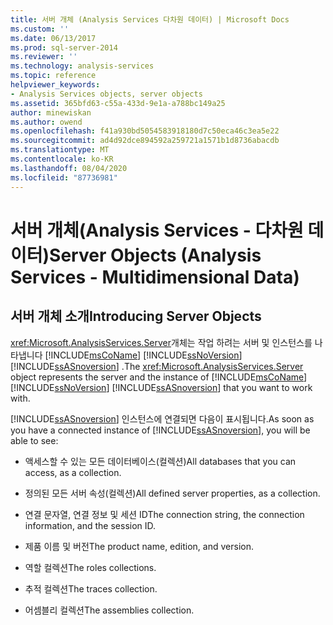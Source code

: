 ```yaml
---
title: 서버 개체 (Analysis Services 다차원 데이터) | Microsoft Docs
ms.custom: ''
ms.date: 06/13/2017
ms.prod: sql-server-2014
ms.reviewer: ''
ms.technology: analysis-services
ms.topic: reference
helpviewer_keywords:
- Analysis Services objects, server objects
ms.assetid: 365bfd63-c55a-433d-9e1a-a788bc149a25
author: minewiskan
ms.author: owend
ms.openlocfilehash: f41a930bd5054583918180d7c50eca46c3ea5e22
ms.sourcegitcommit: ad4d92dce894592a259721a1571b1d8736abacdb
ms.translationtype: MT
ms.contentlocale: ko-KR
ms.lasthandoff: 08/04/2020
ms.locfileid: "87736981"
---
```

# <a name="server-objects-analysis-services---multidimensional-data"></a><span data-ttu-id="b009a-102">서버 개체(Analysis Services - 다차원 데이터)</span><span class="sxs-lookup"><span data-stu-id="b009a-102">Server Objects (Analysis Services - Multidimensional Data)</span></span>
    
## <a name="introducing-server-objects"></a><span data-ttu-id="b009a-103">서버 개체 소개</span><span class="sxs-lookup"><span data-stu-id="b009a-103">Introducing Server Objects</span></span>  
 <span data-ttu-id="b009a-104"><xref:Microsoft.AnalysisServices.Server>개체는 작업 하려는 서버 및 인스턴스를 나타냅니다 [!INCLUDE[msCoName](../../../includes/msconame-md.md)] [!INCLUDE[ssNoVersion](../../../includes/ssnoversion-md.md)] [!INCLUDE[ssASnoversion](../../../includes/ssasnoversion-md.md)] .</span><span class="sxs-lookup"><span data-stu-id="b009a-104">The <xref:Microsoft.AnalysisServices.Server> object represents the server and the instance of [!INCLUDE[msCoName](../../../includes/msconame-md.md)] [!INCLUDE[ssNoVersion](../../../includes/ssnoversion-md.md)] [!INCLUDE[ssASnoversion](../../../includes/ssasnoversion-md.md)] that you want to work with.</span></span>  
  
 <span data-ttu-id="b009a-105">[!INCLUDE[ssASnoversion](../../../includes/ssasnoversion-md.md)] 인스턴스에 연결되면 다음이 표시됩니다.</span><span class="sxs-lookup"><span data-stu-id="b009a-105">As soon as you have a connected instance of [!INCLUDE[ssASnoversion](../../../includes/ssasnoversion-md.md)], you will be able to see:</span></span>  
  
-   <span data-ttu-id="b009a-106">액세스할 수 있는 모든 데이터베이스(컬렉션)</span><span class="sxs-lookup"><span data-stu-id="b009a-106">All databases that you can access, as a collection.</span></span>  
  
-   <span data-ttu-id="b009a-107">정의된 모든 서버 속성(컬렉션)</span><span class="sxs-lookup"><span data-stu-id="b009a-107">All defined server properties, as a collection.</span></span>  
  
-   <span data-ttu-id="b009a-108">연결 문자열, 연결 정보 및 세션 ID</span><span class="sxs-lookup"><span data-stu-id="b009a-108">The connection string, the connection information, and the session ID.</span></span>  
  
-   <span data-ttu-id="b009a-109">제품 이름 및 버전</span><span class="sxs-lookup"><span data-stu-id="b009a-109">The product name, edition, and version.</span></span>  
  
-   <span data-ttu-id="b009a-110">역할 컬렉션</span><span class="sxs-lookup"><span data-stu-id="b009a-110">The roles collections.</span></span>  
  
-   <span data-ttu-id="b009a-111">추적 컬렉션</span><span class="sxs-lookup"><span data-stu-id="b009a-111">The traces collection.</span></span>  
  
-   <span data-ttu-id="b009a-112">어셈블리 컬렉션</span><span class="sxs-lookup"><span data-stu-id="b009a-112">The assemblies collection.</span></span>  
  
  
